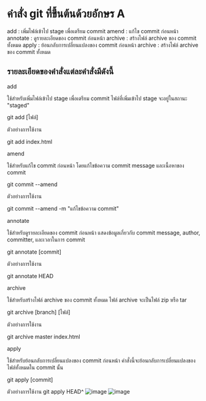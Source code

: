 # คำสั่ง git ที่ขึ้นต้นด้วยอักษร A
add : เพิ่มไฟล์เข้าไป stage เพื่อเตรียม commit
    amend : แก้ไข commit ก่อนหน้า
    annotate : ดูรายละเอียดของ commit ก่อนหน้า
    archive : สร้างไฟล์ archive ของ commit ทั้งหมด
    apply : ย้อนกลับการเปลี่ยนแปลงของ commit ก่อนหน้า
    archive : สร้างไฟล์ archive ของ commit ทั้งหมด

## รายละเอียดของคำสั่งแต่ละคำสั่งมีดังนี้
add

ใช้สำหรับเพิ่มไฟล์เข้าไป stage เพื่อเตรียม commit ไฟล์ที่เพิ่มเข้าไป stage จะอยู่ในสถานะ "staged"

git add [ไฟล์]

ตัวอย่างการใช้งาน

git add index.html

amend

ใช้สำหรับแก้ไข commit ก่อนหน้า โดยแก้ไขข้อความ commit message และเนื้อหาของ commit

git commit --amend

ตัวอย่างการใช้งาน

git commit --amend -m "แก้ไขข้อความ commit"

annotate

ใช้สำหรับดูรายละเอียดของ commit ก่อนหน้า แสดงข้อมูลเกี่ยวกับ commit message, author, committer, และเวลาในการ commit

git annotate [commit]

ตัวอย่างการใช้งาน

git annotate HEAD

archive

ใช้สำหรับสร้างไฟล์ archive ของ commit ทั้งหมด ไฟล์ archive จะเป็นไฟล์ zip หรือ tar

git archive [branch] [ไฟล์]

ตัวอย่างการใช้งาน

git archive master index.html

apply

ใช้สำหรับย้อนกลับการเปลี่ยนแปลงของ commit ก่อนหน้า คำสั่งนี้จะย้อนกลับการเปลี่ยนแปลงของไฟล์ทั้งหมดใน commit นั้น

git apply [commit]

ตัวอย่างการใช้งาน
git apply HEAD^
![image](https://github.com/AnchisaPhetnoi/Git_A-Z_Mission_65030289/assets/144197034/dacf6999-f6df-47c4-875a-1fb1929230be)
![image](https://github.com/AnchisaPhetnoi/Git_A-Z_Mission_65030289/assets/144197034/6b2b8166-16bf-4532-adcd-ecece514e61c)

